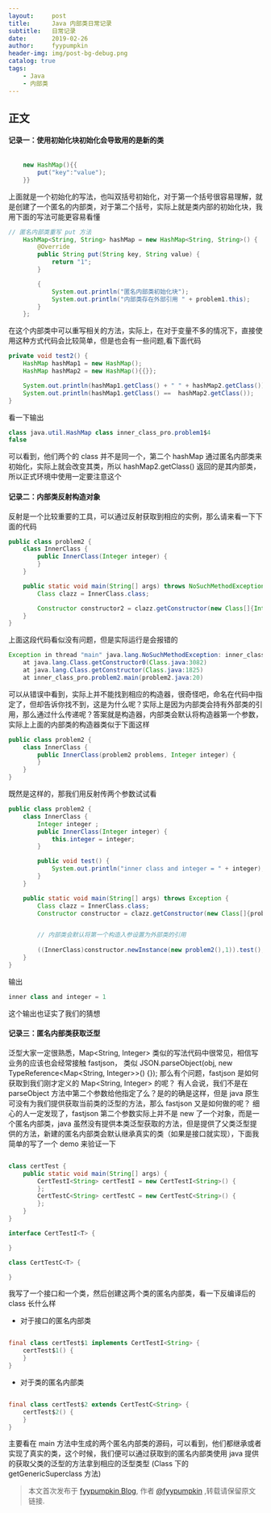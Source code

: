 ```yaml
---
layout:     post
title:      Java 内部类日常记录
subtitle:   日常记录
date:       2019-02-26
author:     fyypumpkin
header-img: img/post-bg-debug.png
catalog: true
tags:
    - Java
    - 内部类
---
```


## 正文

#### 记录一：使用初始化块初始化会导致用的是新的类

```java

    new HashMap(){{
        put("key":"value");
    }}

```

上面就是一个初始化的写法，也叫双括号初始化，对于第一个括号很容易理解，就是创建了一个匿名的内部类，对于第二个括号，实际上就是类内部的初始化块，我用下面的写法可能更容易看懂

```java
// 匿名内部类重写 put 方法
    HashMap<String, String> hashMap = new HashMap<String, String>() {
        @Override
        public String put(String key, String value) {
            return "1";
        }

        {
            System.out.println("匿名内部类初始化块");
            System.out.println("内部类存在外部引用 " + problem1.this);
        }
    };
```

在这个内部类中可以重写相关的方法，实际上，在对于变量不多的情况下，直接使用这种方式代码会比较简单，但是也会有一些问题,看下面代码

```java
private void test2() {
    HashMap hashMap1 = new HashMap();
    HashMap hashMap2 = new HashMap(){{}};

    System.out.println(hashMap1.getClass() + " " + hashMap2.getClass());
    System.out.println(hashMap1.getClass() ==  hashMap2.getClass());
}
```

看一下输出

```java
class java.util.HashMap class inner_class_pro.problem1$4
false
```

可以看到，他们两个的 class 并不是同一个，第二个 hashMap 通过匿名内部类来初始化，实际上就会改变其类，所以 hashMap2.getClass() 返回的是其内部类，所以正式环境中使用一定要注意这个

#### 记录二：内部类反射构造对象

反射是一个比较重要的工具，可以通过反射获取到相应的实例，那么请来看一下下面的代码

```java
public class problem2 {
    class InnerClass {
        public InnerClass(Integer integer) {
        }
    }

    public static void main(String[] args) throws NoSuchMethodException {
        Class clazz = InnerClass.class;

        Constructor constructor2 = clazz.getConstructor(new Class[]{Integer.class});
    }
}
```

上面这段代码看似没有问题，但是实际运行是会报错的

```java
Exception in thread "main" java.lang.NoSuchMethodException: inner_class_pro.problem2$InnerClass.<init>(java.lang.Integer)
	at java.lang.Class.getConstructor0(Class.java:3082)
	at java.lang.Class.getConstructor(Class.java:1825)
	at inner_class_pro.problem2.main(problem2.java:20)
```

可以从错误中看到，实际上并不能找到相应的构造器，很奇怪吧，命名在代码中指定了，但却告诉你找不到，这是为什么呢？实际上是因为内部类会持有外部类的引用，那么通过什么传递呢？答案就是构造器，内部类会默认将构造器第一个参数，实际上上面的内部类的构造器类似于下面这样

```java
public class problem2 {
    class InnerClass {
        public InnerClass(problem2 problems, Integer integer) {
        }
    }
}
```

既然是这样的，那我们用反射传两个参数试试看

```java
public class problem2 {
    class InnerClass {
        Integer integer ;
        public InnerClass(Integer integer) {
            this.integer = integer;
        }

        public void test() {
            System.out.println("inner class and integer = " + integer);
        }
    }

    public static void main(String[] args) throws Exception {
        Class clazz = InnerClass.class;
        Constructor constructor = clazz.getConstructor(new Class[]{problem2.class, Integer.class});


        // 内部类会默认将第一个构造入参设置为外部类的引用
        
        ((InnerClass)constructor.newInstance(new problem2(),1)).test();
    }
}

```

输出

```java
inner class and integer = 1
```

这个输出也证实了我们的猜想

#### 记录三：匿名内部类获取泛型

泛型大家一定很熟悉，Map<String, Integer> 类似的写法代码中很常见，相信写业务的应该也会经常接触 fastjson， 类似 JSON.parseObject(obj, new TypeReference<Map<String, Integer>>() {});
那么有个问题，fastjson 是如何获取到我们刚才定义的 Map<String, Integer> 的呢？ 有人会说，我们不是在 parseObject 方法中第二个参数给他指定了么？是的的确是这样，但是 java 原生可没有为我们提供获取当前类的泛型的方法，那么 fastjson 又是如何做的呢？
细心的人一定发现了，fastjson 第二个参数实际上并不是 new 了一个对象，而是一个匿名内部类，java 虽然没有提供本类泛型获取的方法，但是提供了父类泛型提供的方法，新建的匿名内部类会默认继承真实的类（如果是接口就实现），下面我简单的写了一个 demo 来验证一下

```java

class certTest {
    public static void main(String[] args) {
        CertTestI<String> certTestI = new CertTestI<String>() {
        };
        CertTestC<String> certTestC = new CertTestC<String>() {
        };
    }
}

interface CertTestI<T> {

}

class CertTestC<T> {

}

```

我写了一个接口和一个类，然后创建这两个类的匿名内部类，看一下反编译后的 class 长什么样

- 对于接口的匿名内部类

```java

final class certTest$1 implements CertTestI<String> {
    certTest$1() {
    }
}

```

- 对于类的匿名内部类

```java

final class certTest$2 extends CertTestC<String> {
    certTest$2() {
    }
}

```

主要看在 main 方法中生成的两个匿名内部类的源码，可以看到，他们都继承或者实现了真实的类，这个时候，我们便可以通过获取到的匿名内部类使用 java 提供的获取父类的泛型的方法拿到相应的泛型类型 (Class 下的 getGenericSuperclass 方法)

> 本文首次发布于 [fyypumpkin Blog](http://fyypumpkin.github.io), 作者 [@fyypumpkin](http://github.com/fyypumpkin) ,转载请保留原文链接.